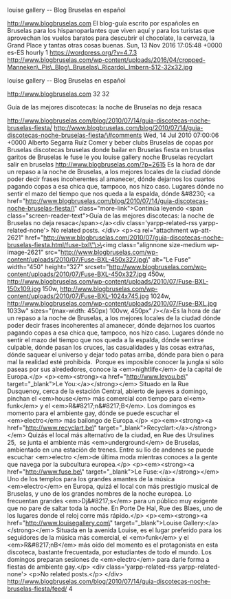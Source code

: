 louise gallery -- Blog Bruselas en español

http://www.blogbruselas.com El blog-guía escrito por españoles en
Bruselas para los hispanoparlantes que viven aquí y para los turistas
que aprovechan los vuelos baratos para descubrir el chocolate, la
cerveza, la Grand Place y tantas otras cosas buenas. Sun, 13 Nov 2016
17:05:48 +0000 es-ES hourly 1 https://wordpress.org/?v=4.7.3
http://www.blogbruselas.com/wp-content/uploads/2016/04/cropped-Manneken\_Pis\_Blog\_Bruselas\_Ricardo\_Imbern-512-32x32.jpg

louise gallery -- Blog Bruselas en español

http://www.blogbruselas.com 32 32

Guía de las mejores discotecas: la noche de Bruselas no deja resaca

http://www.blogbruselas.com/blog/2010/07/14/guia-discotecas-noche-bruselas-fiesta/
http://www.blogbruselas.com/blog/2010/07/14/guia-discotecas-noche-bruselas-fiesta/\#comments
Wed, 14 Jul 2010 07:00:06 +0000 Alberto Segarra Ruíz Comer y beber clubs
Bruselas de copas por Bruselas discotecas bruselas donde bailar en
Bruselas fiesta en bruselas garitos de Bruselas le fuse le you louise
gallery noche Bruselas recyclart salir en bruselas
http://www.blogbruselas.com/?p=2615 Es la hora de dar un repaso a la
noche de Bruselas, a los mejores locales de la ciudad dónde poder decir
frases incoherentes al amanecer, dónde dejarnos los cuartos pagando
copas a esa chica que, tampoco, nos hizo caso. Lugares dónde no sentir
el mazo del tiempo que nos queda a la espalda, dónde &\#8230; \<a
href=\"http://www.blogbruselas.com/blog/2010/07/14/guia-discotecas-noche-bruselas-fiesta/\"
class=\"more-link\"\>Continúa leyendo \<span
class=\"screen-reader-text\"\>Guía de las mejores discotecas: la noche
de Bruselas no deja resaca\</span\>\</a\>\<div class=\'yarpp-related-rss
yarpp-related-none\'\> No related posts. \</div\> \<p\>\<a
rel=\"attachment wp-att-2621\"
href=\"http://www.blogbruselas.com/2010/07/guia-discotecas-noche-bruselas-fiesta.html/fuse-bxl\"\>\<img
class=\"alignnone size-medium wp-image-2621\"
src=\"http://www.blogbruselas.com/wp-content/uploads/2010/07/Fuse-BXL-450x327.jpg\"
alt=\"Le Fuse\" width=\"450\" height=\"327\"
srcset=\"http://www.blogbruselas.com/wp-content/uploads/2010/07/Fuse-BXL-450x327.jpg
450w,
http://www.blogbruselas.com/wp-content/uploads/2010/07/Fuse-BXL-150x109.jpg
150w,
http://www.blogbruselas.com/wp-content/uploads/2010/07/Fuse-BXL-1024x745.jpg
1024w,
http://www.blogbruselas.com/wp-content/uploads/2010/07/Fuse-BXL.jpg
1033w\" sizes=\"(max-width: 450px) 100vw, 450px\" /\>\</a\>Es la hora de
dar un repaso a la noche de Bruselas, a los mejores locales de la ciudad
dónde poder decir frases incoherentes al amanecer, dónde dejarnos los
cuartos pagando copas a esa chica que, tampoco, nos hizo caso. Lugares
dónde no sentir el mazo del tiempo que nos queda a la espalda, dónde
sentirse culpable, dónde pasan los cruces, las casualidades y las cosas
extrañas, dónde saquear el universo y dejar todo patas arriba, dónde
para bien o para mal la realidad esté prohibida.  Porque es imposible
conocer la jungla si sólo paseas por sus alrededores, conoce la
\<em\>nightlife\</em\> de la capital de Europa.\</p\>
\<p\>\<em\>\<strong\>\<a href=\"http://www.leyou.be\"
target=\"\_blank\"\>Le You:\</a\>\</strong\>\</em\> Situado en la Rue
Dusquenoy, cerca de la estación Central, abierto de jueves a domingo,
pinchan el \<em\>house\</em\> más comercial con tiempo para el\<em\>
funk\</em\> y el \<em\>R&\#8217;n&\#8217;B\</em\>. Los domingos es
momento para el ambiente gay, dónde se puede escuchar el
\<em\>electro\</em\> más bailongo de Europa.\</p\>
\<p\>\<em\>\<strong\>\<a href=\"http://www.recyclart.be\"
target=\"\_blank\"\>Recyclart:\</a\>\</strong\>\</em\> Quizás el local
más alternativo de la ciudad, en Rue des Ursulines 25,  se junta el
ambiente más \<em\>underground\</em\> de Bruselas, ambientado en una
estación de trenes. Entre su lío de andenes se puede escuchar
\<em\>electro \</em\>de última moda mientras conoces a la gente que
navega por la subcultura europea.\</p\> \<p\>\<em\>\<strong\>\<a
href=\"http://www.fuse.be\" target=\"\_blank\"\>Le
Fuse:\</a\>\</strong\>\</em\> Uno de los templos para los grandes
amantes de la música \<em\>electro\</em\> en Europa, quizá el local con
más prestigio musical de Bruselas, y uno de los grandes nombres de la
noche europea. Lo frecuentan grandes \<em\>Dj&\#8217;s\</em\> para un
público muy exigente que no pare de saltar toda la noche. En Porte De
Hal, Rue des Blaes, uno de los lugares donde el reloj corre más
rápido.\</p\> \<p\>\<em\>\<strong\>\<a
href=\"http://www.louisegallery.com\" target=\"\_blank\"\>Louise
Gallery:\</a\>\</strong\>\</em\> Situada en la avenida Louise, es el
lugar preferido para los seguidores de la música más comercial, el
\<em\>funk\</em\> y el \<em\>R&\#8217;nB\</em\> más oído del momento es
el protagonista en esta discoteca, bastante frecuentada, por estudiantes
de todo el mundo. Los domingos preparan sesiones de \<em\>electro\</em\>
para darle forma a fiestas de ambiente gay.\</p\> \<div
class=\'yarpp-related-rss yarpp-related-none\'\> \<p\>No related
posts.\</p\> \</div\>
http://www.blogbruselas.com/blog/2010/07/14/guia-discotecas-noche-bruselas-fiesta/feed/
4
